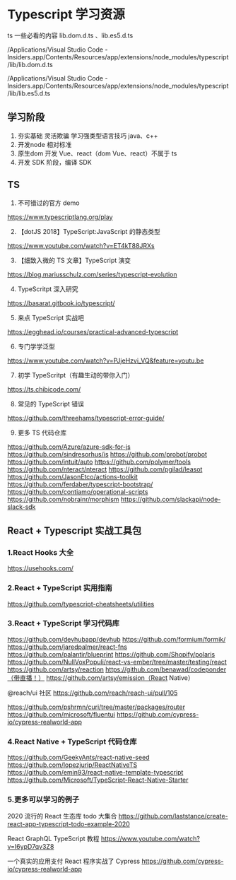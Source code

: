 # Typescript 学习资源

ts 一些必看的内容 lib.dom.d.ts 、lib.es5.d.ts 

/Applications/Visual Studio Code - Insiders.app/Contents/Resources/app/extensions/node_modules/typescript/lib/lib.dom.d.ts

/Applications/Visual Studio Code - Insiders.app/Contents/Resources/app/extensions/node_modules/typescript/lib/lib.es5.d.ts

## 学习阶段

1. 夯实基础 灵活欺骗 学习强类型语言技巧 java、c++
2. 开发node 相对标准
3. 原生dom 开发 Vue、react（dom Vue、react）不属于 ts
4. 开发 SDK 阶段，编译 SDK

## TS

1. 不可错过的官方 demo

https://www.typescriptlang.org/play

2. 【dotJS 2018】TypeScript:JavaScript 的静态类型

https://www.youtube.com/watch?v=ET4kT88JRXs

3. 【细致入微的 TS 文章】TypeScript 演变

https://blog.mariusschulz.com/series/typescript-evolution

4. TypeScritpt 深入研究  

 https://basarat.gitbook.io/typescript/

5. 来点 TypeScript 实战吧

https://egghead.io/courses/practical-advanced-typescript

6. 专门学学泛型

https://www.youtube.com/watch?v=PJjeHzvi_VQ&feature=youtu.be

7. 初学 TypeScritpt（有趣生动的带你入门）

https://ts.chibicode.com/

8. 常见的 TypeScript 错误

https://github.com/threehams/typescript-error-guide/

9. 更多 TS 代码仓库

https://github.com/Azure/azure-sdk-for-js
https://github.com/sindresorhus/is
https://github.com/probot/probot
https://github.com/intuit/auto
https://github.com/polymer/tools
https://github.com/nteract/nteract
https://github.com/pgilad/leasot
https://github.com/JasonEtco/actions-toolkit
https://github.com/ferdaber/typescript-bootstrap/
https://github.com/contiamo/operational-scripts
https://github.com/nobrainr/morphism
https://github.com/slackapi/node-slack-sdk


## React + Typescript 实战工具包

### 1.React Hooks 大全

https://usehooks.com/

### 2.React + TypeScript 实用指南

https://github.com/typescript-cheatsheets/utilities

### 3.React + TypeScript 学习代码库

https://github.com/devhubapp/devhub
https://github.com/formium/formik/
https://github.com/jaredpalmer/react-fns
https://github.com/palantir/blueprint
https://github.com/Shopify/polaris
https://github.com/NullVoxPopuli/react-vs-ember/tree/master/testing/react
https://github.com/artsy/reaction
https://github.com/benawad/codeponder（带直播！）
https://github.com/artsy/emission（React Native）

@reach/ui 社区
https://github.com/reach/reach-ui/pull/105

https://github.com/pshrmn/curi/tree/master/packages/router
https://github.com/microsoft/fluentui
https://github.com/cypress-io/cypress-realworld-app

### 4.React Native + TypeScript 代码仓库

https://github.com/GeekyAnts/react-native-seed
https://github.com/lopezjurip/ReactNativeTS
https://github.com/emin93/react-native-template-typescript
https://github.com/Microsoft/TypeScript-React-Native-Starter

### 5.更多可以学习的例子

2020 流行的 React 生态库 todo 大集合
https://github.com/laststance/create-react-app-typescript-todo-example-2020

React GraphQL TypeScript 教程
https://www.youtube.com/watch?v=I6ypD7qv3Z8

一个真实的应用支付 React 程序实战了 Cypress
https://github.com/cypress-io/cypress-realworld-app

